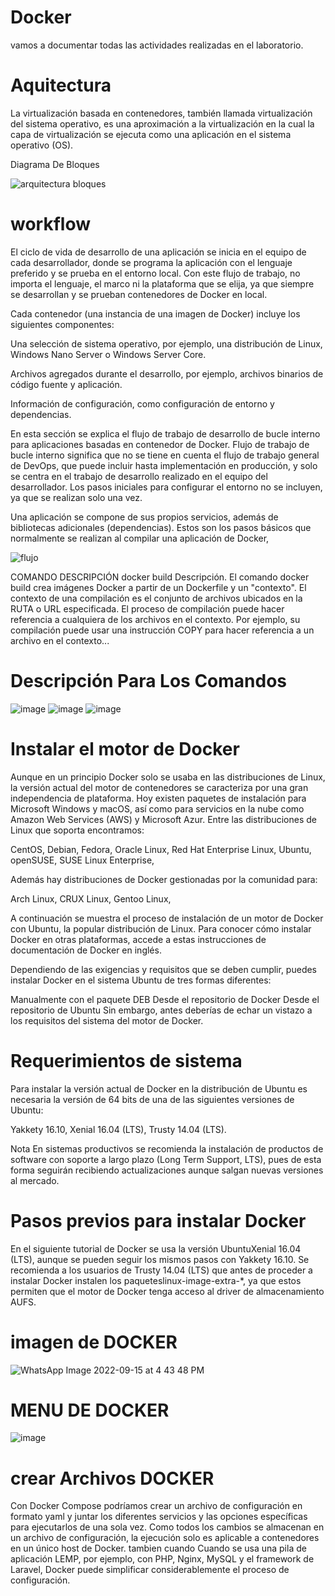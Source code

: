 # Docker

vamos a documentar todas las actividades realizadas
en el laboratorio.
# Aquitectura

La virtualización basada en contenedores, también llamada virtualización del sistema operativo, 
es una aproximación a la virtualización en la cual la capa de virtualización se ejecuta como una aplicación en el sistema operativo (OS).

 Diagrama De Bloques

![arquitectura bloques](https://user-images.githubusercontent.com/100426946/187724083-226fd1de-0ab0-4328-a485-ae401a14e673.jpg)

# workflow
El ciclo de vida de desarrollo de una aplicación se inicia en el equipo de cada desarrollador, donde se programa la aplicación con el lenguaje preferido y se prueba en el entorno local. Con este flujo de trabajo, no importa el lenguaje, el marco ni la plataforma que se elija, ya que siempre se desarrollan y se prueban contenedores de Docker en local.

Cada contenedor (una instancia de una imagen de Docker) incluye los siguientes componentes:

Una selección de sistema operativo, por ejemplo, una distribución de Linux, Windows Nano Server o Windows Server Core.

Archivos agregados durante el desarrollo, por ejemplo, archivos binarios de código fuente y aplicación.

Información de configuración, como configuración de entorno y dependencias.



En esta sección se explica el flujo de trabajo de desarrollo de bucle interno para aplicaciones basadas en contenedor de Docker. Flujo de trabajo de bucle interno significa que no se tiene en cuenta el flujo de trabajo general de DevOps, que puede incluir hasta implementación en producción, y solo se centra en el trabajo de desarrollo realizado en el equipo del desarrollador. Los pasos iniciales para configurar el entorno no se incluyen, ya que se realizan solo una vez.

Una aplicación se compone de sus propios servicios, además de bibliotecas adicionales (dependencias). Estos son los pasos básicos que normalmente se realizan al compilar una aplicación de Docker,
 
![flujo](https://user-images.githubusercontent.com/100426946/187731047-ff529c6f-1766-40a4-802b-03960c34c870.png)

COMANDO	DESCRIPCIÓN
docker build	Descripción. El comando docker build crea imágenes Docker a partir de un Dockerfile y un "contexto". El contexto de una compilación es el conjunto de archivos ubicados en la RUTA o URL especificada. El proceso de compilación puede hacer referencia a cualquiera de los archivos en el contexto. Por ejemplo, su compilación puede usar una instrucción COPY para hacer referencia a un archivo en el contexto...

# Descripción Para Los Comandos

![image](https://user-images.githubusercontent.com/100426946/187739072-3694f8d2-d28b-4ede-8d96-53056722f456.png)
![image](https://user-images.githubusercontent.com/100426946/187739152-4a3ac2b4-b06a-4a1f-bef6-d675e501b9c9.png)
![image](https://user-images.githubusercontent.com/100426946/187739245-f799891a-f06f-4285-bc65-9e8b32411613.png)

# Instalar el motor de Docker

Aunque en un principio Docker solo se usaba en las distribuciones de Linux, la versión actual del motor de contenedores se caracteriza por una gran independencia de plataforma. Hoy existen paquetes de instalación para Microsoft Windows y macOS, así como para servicios en la nube como Amazon Web Services (AWS)‎ y Microsoft Azur. Entre las distribuciones de Linux que soporta encontramos:

CentOS,
Debian,
Fedora,
Oracle Linux,
Red Hat Enterprise Linux,
Ubuntu,
openSUSE,
SUSE Linux Enterprise,

Además hay distribuciones de Docker gestionadas por la comunidad para:

Arch Linux,
CRUX Linux,
Gentoo Linux,

A continuación se muestra el proceso de instalación de un motor de Docker con Ubuntu, la popular distribución de Linux. Para conocer cómo instalar Docker en otras plataformas, accede a estas instrucciones de documentación de Docker en inglés.

Dependiendo de las exigencias y requisitos que se deben cumplir, puedes instalar Docker en el sistema Ubuntu de tres formas diferentes:

Manualmente con el paquete DEB
Desde el repositorio de Docker
Desde el repositorio de Ubuntu
Sin embargo, antes deberías de echar un vistazo a los requisitos del sistema del motor de Docker.

# Requerimientos de sistema

Para instalar la versión actual de Docker en la distribución de Ubuntu es necesaria la versión de 64 bits de una de las siguientes versiones de Ubuntu:

Yakkety 16.10,
Xenial 16.04 (LTS),
Trusty 14.04 (LTS).

Nota
En sistemas productivos se recomienda la instalación de productos de software con soporte a largo plazo (Long Term Support, LTS), pues de esta forma seguirán recibiendo actualizaciones aunque salgan nuevas versiones al mercado.

# Pasos previos para instalar Docker

En el siguiente tutorial de Docker se usa la versión UbuntuXenial 16.04 (LTS), aunque se pueden seguir los mismos pasos con Yakkety 16.10. Se recomienda a los usuarios de Trusty 14.04 (LTS) que antes de proceder a instalar Docker instalen los paqueteslinux-image-extra-*, ya que estos permiten que el motor de Docker tenga acceso al driver de almacenamiento AUFS.

# imagen de DOCKER
![WhatsApp Image 2022-09-15 at 4 43 48 PM](https://user-images.githubusercontent.com/100426946/190514821-ee042909-c518-4925-893e-6469138d238b.jpeg)

# MENU DE DOCKER
![image](https://user-images.githubusercontent.com/100426946/190516063-4c20d589-281e-4569-aec3-f861f3a01983.png)


# crear Archivos DOCKER
Con Docker Compose podríamos crear un archivo de configuración en formato yaml y juntar los diferentes servicios y las opciones específicas para ejecutarlos de una sola vez. Como todos los cambios se almacenan en un archivo de configuración, la ejecución solo es aplicable a contenedores en un único host de Docker.
tambien cuando Cuando se usa una pila de aplicación LEMP, por ejemplo, con PHP, Nginx, MySQL y el framework de Laravel, Docker puede simplificar considerablemente el proceso de configuración.

